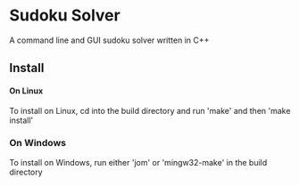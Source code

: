 # Sudoku Solver
A command line and GUI sudoku solver written in C++

## Install
#### On Linux
To install on Linux, cd into the build directory and run 'make' and then 'make install'

### On Windows
To install on Windows, run either 'jom' or 'mingw32-make' in the build directory
